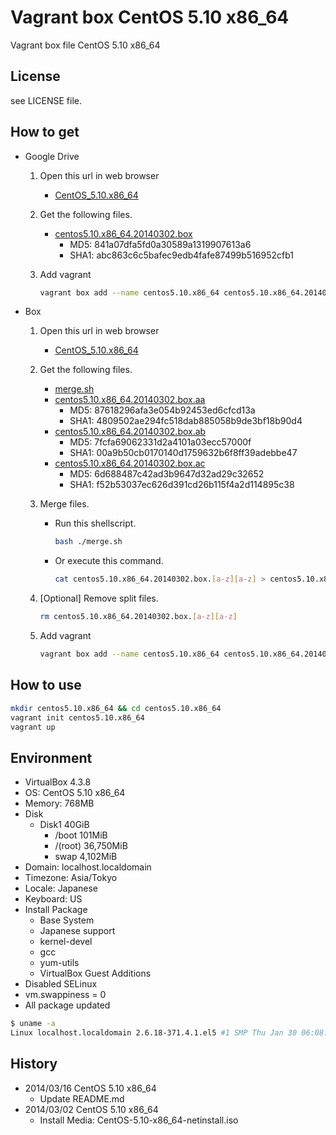 Vagrant box CentOS 5.10 x86_64
==============================

Vagrant box file CentOS 5.10 x86_64

License
-------

see LICENSE file.

How to get
----------

- Google Drive
    1. Open this url  in web browser
        - [CentOS\_5.10.x86\_64](https://drive.google.com/folderview?id=0B_MzkQ7E4I3TVUZQTF9KX0NMYTA)
    1. Get the following files.
        - [centos5.10.x86\_64.20140302.box](https://docs.google.com/uc?id=0B_MzkQ7E4I3TVWNKTlFDVHlKd0U&export=download)
            - MD5:  841a07dfa5fd0a30589a1319907613a6
            - SHA1: abc863c6c5bafec9edb4fafe87499b516952cfb1
    1. Add vagrant

        ```bash
        vagrant box add --name centos5.10.x86_64 centos5.10.x86_64.20140302.box
        ```
- Box
    1. Open this url  in web browser
        - [CentOS\_5.10.x86\_64](https://app.box.com/s/q2w9via0a0ue56e0y2es)
    1. Get the following files.
        - [merge.sh](https://app.box.com/s/h41qtrew81gdi7yvqe4q)
        - [centos5.10.x86\_64.20140302.box.aa](https://app.box.com/s/yocwcd6g0dc69cp5reo7)
            - MD5:  87618296afa3e054b92453ed6cfcd13a
            - SHA1: 4809502ae294fc518dab885058b9de3bf18b90d4
        - [centos5.10.x86\_64.20140302.box.ab](https://app.box.com/s/oqr20haae9lp9g452iys)
            - MD5:  7fcfa69062331d2a4101a03ecc57000f
            - SHA1: 00a9b50cb0170140d1759632b6f8ff39adebbe47
        - [centos5.10.x86\_64.20140302.box.ac](https://app.box.com/s/m6owc6lkclkj6s4seclk)
            - MD5:  6d688487c42ad3b9647d32ad29c32652
            - SHA1: f52b53037ec626d391cd26b115f4a2d114895c38
    1. Merge files.
        - Run this shellscript.

            ```bash
            bash ./merge.sh
            ```
        - Or execute this command.

            ```bash
            cat centos5.10.x86_64.20140302.box.[a-z][a-z] > centos5.10.x86_64.20140302.box
            ```
    1. [Optional] Remove split files.

        ```bash
        rm centos5.10.x86_64.20140302.box.[a-z][a-z]
        ```
    1. Add vagrant

        ```bash
        vagrant box add --name centos5.10.x86_64 centos5.10.x86_64.20140302.box
        ```

How to use
----------

```bash
mkdir centos5.10.x86_64 && cd centos5.10.x86_64
vagrant init centos5.10.x86_64
vagrant up
```

Environment
-----------
- VirtualBox 4.3.8
- OS:       CentOS 5.10 x86_64
- Memory:   768MB
- Disk
    - Disk1 40GiB
        - /boot      101MiB
        - /(root) 36,750MiB
        - swap     4,102MiB
- Domain:   localhost.localdomain
- Timezone: Asia/Tokyo
- Locale:   Japanese
- Keyboard: US
- Install Package
    - Base System
    - Japanese support
    - kernel-devel
    - gcc
    - yum-utils
    - VirtualBox Guest Additions
- Disabled SELinux
- vm.swappiness = 0
- All package updated

```bash
$ uname -a
Linux localhost.localdomain 2.6.18-371.4.1.el5 #1 SMP Thu Jan 30 06:08:24 EST 2014 x86_64 x86_64 x86_64 GNU/Linux
```

History
-------

- 2014/03/16 CentOS 5.10 x86_64
    - Update README.md
- 2014/03/02 CentOS 5.10 x86_64
    - Install Media: CentOS-5.10-x86_64-netinstall.iso

